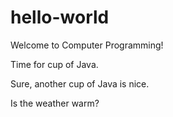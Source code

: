 # hello-world
Welcome to Computer Programming!

Time for cup of Java.

Sure, another cup of Java is nice.

Is the weather warm?

